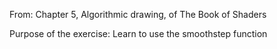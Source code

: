 From: Chapter 5, Algorithmic drawing, of The Book of Shaders

Purpose of the exercise:
Learn to use the smoothstep function
